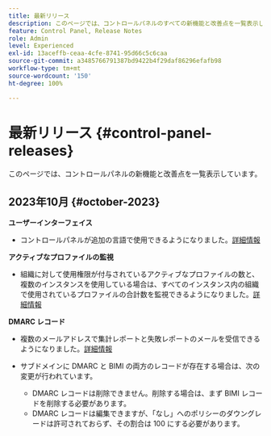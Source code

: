 ```yaml
---
title: 最新リリース
description: このページでは、コントロールパネルのすべての新機能と改善点を一覧表示しています。
feature: Control Panel, Release Notes
role: Admin
level: Experienced
exl-id: 13aceffb-ceaa-4cfe-8741-95d66c5c6caa
source-git-commit: a3485766791387bd9422b4f29daf86296efafb98
workflow-type: tm+mt
source-wordcount: '150'
ht-degree: 100%

---
```


# 最新リリース {#control-panel-releases}

このページでは、コントロールパネルの新機能と改善点を一覧表示しています。

## 2023年10月 {#october-2023}

**ユーザーインターフェイス**

* コントロールパネルが追加の言語で使用できるようになりました。[詳細情報](../discover/using/discovering-the-interface.md#supported-languages-languages)

**アクティブなプロファイルの監視**

* 組織に対して使用権限が付与されているアクティブなプロファイルの数と、複数のインスタンスを使用している場合は、すべてのインスタンス内の組織で使用されているプロファイルの合計数を監視できるようになりました。[詳細情報](../performance-monitoring/using/active-profiles-monitoring.md)

**DMARC レコード**

* 複数のメールアドレスで集計レポートと失敗レポートのメールを受信できるようになりました。[詳細情報](../subdomains-certificates/using/dmarc.md)
* サブドメインに DMARC と BIMI の両方のレコードが存在する場合は、次の変更が行われています。

   * DMARC レコードは削除できません。削除する場合は、まず BIMI レコードを削除する必要があります。
   * DMARC レコードは編集できますが、「なし」へのポリシーのダウングレードは許可されておらず、その割合は 100 にする必要があります。

